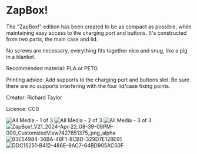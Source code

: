 ZapBox!
=======

The "ZapBox!" edition has been created to be as compact as possible, while maintaining easy access to the charging port and buttons. It's constructed from two parts, the main case and lid.

No screws are necessary, everything fits together nice and snug, like a pig in a blanket.

Recommended material: PLA or PETG

Printing advice: Add supports to the charging port and buttons slot. Be sure there are no supports interfering with the four lid/case fixing points.

Creator: Richard Taylor

Licence: CC0

![All Media - 1 of 3](https://github.com/LightningPiggy/cases/assets/115934595/bd7418ae-eebb-4fa0-95ac-761eb3376730)
![All Media - 2 of 3](https://github.com/LightningPiggy/cases/assets/115934595/83737f26-8f52-4e40-a957-7d0f7dfee560)
![All Media - 3 of 3](https://github.com/LightningPiggy/cases/assets/115934595/89b2dfb0-85c1-4fa2-9fa0-8b7073ed05f2)
![ZapBox!_V21_2024-Apr-22_08-39-09PM-000_CustomizedView7427851375_png_alpha](https://github.com/LightningPiggy/cases/assets/115934595/df91dd9e-988c-4b88-b575-af569674df22)
![63E54984-36BA-48F1-8CBD-329D7E128E91](https://github.com/LightningPiggy/cases/assets/115934595/b3b60dab-f34b-49ac-a467-6235c8ade440)
![DDC15251-B412-486E-9AC7-64BD905AC50F](https://github.com/LightningPiggy/cases/assets/115934595/8f3c0c8e-e7ba-49bf-acd6-23d8d82226e3)

